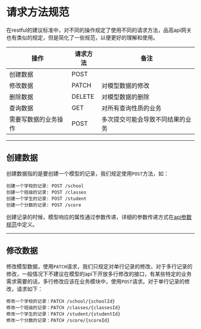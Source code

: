 # 请求方法规范

在restful的建议标准中，对不同的操作规定了使用不同的请求方法，品高api网关也有类似的规定，但是简化了一些规范，以便更好的理解和使用。

|操作|请求方法|备注|
|----|----|----|
|创建数据|POST|　|
|修改数据|PATCH|对模型数据的修改|
|删除数据|DELETE|对模型数据的删除|
|查询数据|GET|对所有查询性质的业务|
|需要写数据的业务操作|POST|多次提交可能会导致不同结果的业务|

---

## 创建数据

创建数据指的是要创建一个模型的记录，我们规定使用`POST`方法，如：

```
创建一个学校的记录: POST /school
创建一个班级的记录: POST /classes
创建一个学生的记录: POST /student
创建一个分数的记录: POST /score
```

创建记录的时候，模型响应的属性通过参数传递，详细的参数传递方式在[api参数规范](parameter.md)中定义。

---

## 修改数据

修改模型数据，使用`PATCH`请求，我们只规定对单行记录的修改，对于多行记录的修改，一般情况下不建议在模型的api下开放多行修改的接口，有某些特定的业务需求需要的话，多行修改应该在业务模块中，使用`POST`请求。对于单行记录的修改，请求如下：

```
修改一个学校的记录：PATCH /school/{schoolId}
修改一个班级的记录：PATCH /classes/{classesId}
修改一个学生的记录：PATCH /student/{studentId}
修改一个分数的记录：PATCH /score/{scoreId}
```